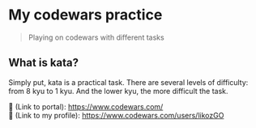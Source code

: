 # My codewars practice
> Playing on codewars with different tasks


## What is kata?
Simply put, kata is a practical task. There are several levels of difficulty: from 8 kyu to 1 kyu. And the lower kyu, the more difficult the task.

🔗 (Link to portal): https://www.codewars.com/  
👤 (Link to my profile): https://www.codewars.com/users/likozGO  

